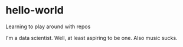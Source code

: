 # hello-world
Learning to play around with repos

I'm a data scientist. Well, at least aspiring to be one. Also music sucks.
